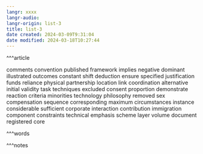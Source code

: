 ```yaml
---
langr: xxxx
langr-audio: 
langr-origin: list-3
title: list-3
date created: 2024-03-09T9:31:04
date modified: 2024-03-18T10:27:44
---
```


^^^article

comments
 convention
 published
 framework
 implies
 negative
 dominant
 illustrated
 outcomes
 constant
 shift
 deduction
 ensure
 specified
 justification
 funds
 reliance
 physical
 partnership
 location
 link
 coordination
 alternative
 initial
 validity
 task
 techniques
 excluded
 consent
 proportion
 demonstrate
 reaction
 criteria
 minorities
 technology
 philosophy
 removed
 sex
 compensation
 sequence
 corresponding
 maximum
 circumstances
 instance
 considerable
 sufficient
 corporate
 interaction
 contribution
 immigration
 component
 constraints
 technical
 emphasis
 scheme
 layer
 volume
 document
 registered
 core

^^^words

^^^notes

